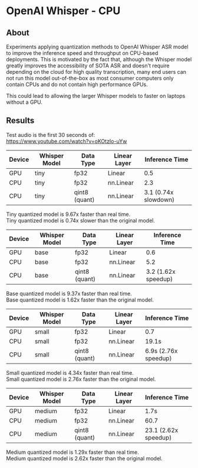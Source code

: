 # OpenAI Whisper - CPU

## About

Experiments applying quantization methods to OpenAI Whisper ASR model
to improve the inference speed and throughput on CPU-based deployments.
This is motivated by the fact that, although the Whisper model greatly
improves the accessibility of SOTA ASR and doesn't require depending
on the cloud for high quality transcription, many end users can not
run this model out-of-the-box as most consumer computers only contain
CPUs and do not contain high performance GPUs.

This could lead to allowing the larger Whisper models to faster
on laptops without a GPU.

## Results

Test audio is the first 30 seconds of: \
https://www.youtube.com/watch?v=oKOtzIo-uYw

| Device | Whisper Model | Data Type | Linear Layer | Inference Time |
| --- | --- | ----------- | --- | --- |
| GPU | tiny | fp32 | Linear | 0.5 |
| CPU | tiny  | fp32 | nn.Linear | 2.3 |
| CPU | tiny  | qint8 (quant) | nn.Linear | 3.1 (0.74x slowdown) |

Tiny quantized model is 9.67x faster than real time. \
Tiny quantized model is 0.74x slower than the original model.

| Device | Whisper Model | Data Type | Linear Layer | Inference Time |
| --- | --- | ----------- | --- | --- |
| GPU | base | fp32 | Linear | 0.6 |
| CPU | base  | fp32 | nn.Linear | 5.2 |
| CPU | base  | qint8 (quant) | nn.Linear | 3.2 (1.62x speedup) |

Base quantized model is 9.37x faster than real time. \
Base quantized model is 1.62x faster than the original model.

| Device | Whisper Model | Data Type | Linear Layer | Inference Time |
| --- | --- | ----------- | --- | --- |
| GPU | small | fp32 | Linear | 0.7 |
| CPU | small | fp32 | nn.Linear | 19.1s |
| CPU | small | qint8 (quant) | nn.Linear | 6.9s (2.76x speedup) |

Small quantized model is 4.34x faster than real time. \
Small quantized model is 2.76x faster than the original model.

| Device | Whisper Model | Data Type | Linear Layer | Inference Time |
| --- | --- | ----------- | --- | --- 
| GPU | medium | fp32 | Linear | 1.7s |
| CPU | medium | fp32 | nn.Linear | 60.7 |
| CPU | medium | qint8 (quant) | nn.Linear | 23.1 (2.62x speedup) |

Medium quantized model is 1.29x faster than real time. \
Medium quantized model is 2.62x faster than the original model.